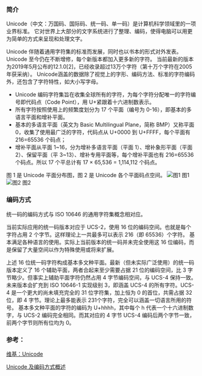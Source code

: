 ### 简介
Unicode（中文：万国码、国际码、统一码、单一码）是计算机科学领域里的一项业界标准。
它对世界上大部分的文字系统进行了整理、编码，使得电脑可以用更为简单的方式来呈现和处理文字。

Unicode 伴随着通用字符集的标准而发展，同时也以书本的形式对外发表。Unicode 至今仍在不断增修，每个新版本都加入更多新的字符。
当前最新的版本为2019年5月公布的12.1.0[2]，已经收录超过13万个字符（第十万个字符在2005年获采纳）。
Unicode涵盖的数据除了视觉上的字形、编码方法、标准的字符编码外，还包含了字符特性，如大小写字母。

- Unicode 编码字符集旨在收集全球所有的字符，为每个字符分配唯一的字符编号即代码点（Code Point），用 U+紧跟着十六进制数表示。
- 所有字符按照使用上的频繁度划分为 17 个平面（编号为 0-16），即基本的多语言平面和增补平面。
- 基本的多语言平面（英文为 Basic Multilingual Plane，简称 BMP）又称平面 0，收集了使用最广泛的字符，代码点从 U+0000 到 U+FFFF，每个平面有 216=65536 个码点；
- 增补平面从平面 1~16，分为增补多语言平面（平面 1）、增补象形平面（平面 2）、保留平面（平 3~13）、增补专用平面等，每个增补平面也有 216=65536 个码点。所以 17 个平总计有 17 × 65,536 = 1,114,112 个码点。

图 1 是 Unicode 平面分布图，图 2 是 Unicode 各个平面码点空间。
![图1](https://www.ibm.com/developerworks/cn/java/unicode-programming-language/image001.jpg)
图1
![图2](https://www.ibm.com/developerworks/cn/java/unicode-programming-language/image002.jpg)
图2


### 编码方式
统一码的编码方式与 ISO 10646 的通用字符集概念相对应。

当前实际应用的统一码版本对应于 UCS-2，使用 16 位的编码空间。也就是每个字符占用 2 个字节。这样理论上一共最多可以表示 216（即 65536）个字符。
基本满足各种语言的使用。实际上当前版本的统一码并未完全使用这 16 位编码，而是保留了大量空间以作为特殊使用或将来扩展。

上述 16 位统一码字符构成基本多文种平面。最新（但未实际广泛使用）的统一码版本定义了 16 个辅助平面，两者合起来至少需要占据 21 位的编码空间，比 3 字节略少。但事实上辅助平面字符仍然占用 4 字节编码空间，与 UCS-4 保持一致。未来版本会扩充到 ISO 10646-1 实现级别 3，即涵盖 UCS-4 的所有字符。UCS-4 是一个更大的尚未填充完全的 31 位字符集，加上恒为 0 的首位，共需占据 32 位，即 4 字节。理论上最多能表示 231个字符，完全可以涵盖一切语言所用的符号。
基本多文种平面的字符的编码为 U+hhhh，其中每个 h 代表一个十六进制数字，与 UCS-2 编码完全相同。而其对应的 4 字节 UCS-4 编码后两个字节一致，前两个字节则所有位均为 0。

### 参考：

[维基：Unicode](https://zh.wikipedia.org/wiki/Unicode)

[Unicode 及编码方式概述](https://www.ibm.com/developerworks/cn/java/unicode-programming-language/index.html)
